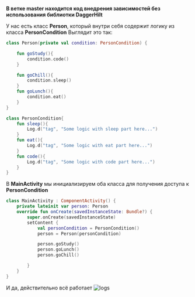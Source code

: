 **В ветке master находится код внедрения зависимостей без использования библиотки DaggerHilt**

У нас есть класс **Person**, который внутри себя содержит логику из класса **PersonCondition** 
Выглядит это так:
``` Kotlin
class Person(private val condition: PersonCondition) {  

    fun goStudy(){
        condition.code()
    }

    fun goChill(){
        condition.sleep()
    }
    fun goLunch(){
        condition.eat()
    }
}

class PersonCondition{
    fun sleep(){
        Log.d("tag", "Some logic with sleep part here...")
    }
    fun eat(){
        Log.d("tag", "Some logic with eat part here...")
    }
    fun code(){
        Log.d("tag", "Some logic with code part here...")
    }
}
```
В **MainActivity** мы инициализируем оба класса для получения доступа к **PersonCondition**

``` Kotlin
class MainActivity : ComponentActivity() {
    private lateinit var person: Person
    override fun onCreate(savedInstanceState: Bundle?) {
        super.onCreate(savedInstanceState)
        setContent {
            val personCondition = PersonCondition()
            person = Person(personCondition)

            person.goStudy()
            person.goLunch()
            person.goChill()

        }
    }
}
```
И да, действительно всё работает
![logs](https://github.com/[MishaNikolaev/DaggerHiltLearning/raw/master](https://github.com/MishaNikolaev/DaggerHiltLearning/blob/master/bandicam%202024-06-20%2014-02-33-644.jpg))

